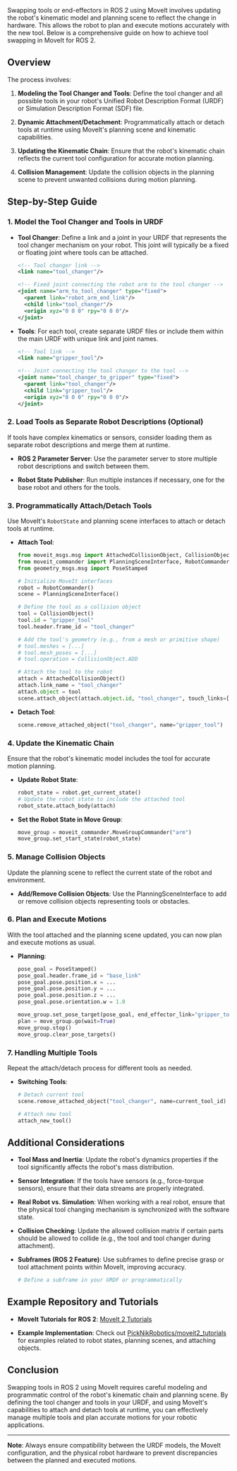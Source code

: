 Swapping tools or end-effectors in ROS 2 using MoveIt involves updating the robot's kinematic model and planning scene to reflect the change in hardware. This allows the robot to plan and execute motions accurately with the new tool. Below is a comprehensive guide on how to achieve tool swapping in MoveIt for ROS 2.

## Overview

The process involves:

1. **Modeling the Tool Changer and Tools**: Define the tool changer and all possible tools in your robot's Unified Robot Description Format (URDF) or Simulation Description Format (SDF) file.

2. **Dynamic Attachment/Detachment**: Programmatically attach or detach tools at runtime using MoveIt's planning scene and kinematic capabilities.

3. **Updating the Kinematic Chain**: Ensure that the robot's kinematic chain reflects the current tool configuration for accurate motion planning.

4. **Collision Management**: Update the collision objects in the planning scene to prevent unwanted collisions during motion planning.

## Step-by-Step Guide

### 1. Model the Tool Changer and Tools in URDF

- **Tool Changer**: Define a link and a joint in your URDF that represents the tool changer mechanism on your robot. This joint will typically be a fixed or floating joint where tools can be attached.

    ```xml
    <!-- Tool changer link -->
    <link name="tool_changer"/>
    
    <!-- Fixed joint connecting the robot arm to the tool changer -->
    <joint name="arm_to_tool_changer" type="fixed">
      <parent link="robot_arm_end_link"/>
      <child link="tool_changer"/>
      <origin xyz="0 0 0" rpy="0 0 0"/>
    </joint>
    ```

- **Tools**: For each tool, create separate URDF files or include them within the main URDF with unique link and joint names.

    ```xml
    <!-- Tool link -->
    <link name="gripper_tool"/>
    
    <!-- Joint connecting the tool changer to the tool -->
    <joint name="tool_changer_to_gripper" type="fixed">
      <parent link="tool_changer"/>
      <child link="gripper_tool"/>
      <origin xyz="0 0 0" rpy="0 0 0"/>
    </joint>
    ```

### 2. Load Tools as Separate Robot Descriptions (Optional)

If tools have complex kinematics or sensors, consider loading them as separate robot descriptions and merge them at runtime.

- **ROS 2 Parameter Server**: Use the parameter server to store multiple robot descriptions and switch between them.

- **Robot State Publisher**: Run multiple instances if necessary, one for the base robot and others for the tools.

### 3. Programmatically Attach/Detach Tools

Use MoveIt's `RobotState` and planning scene interfaces to attach or detach tools at runtime.

- **Attach Tool**:

    ```python
    from moveit_msgs.msg import AttachedCollisionObject, CollisionObject
    from moveit_commander import PlanningSceneInterface, RobotCommander
    from geometry_msgs.msg import PoseStamped
    
    # Initialize MoveIt interfaces
    robot = RobotCommander()
    scene = PlanningSceneInterface()
    
    # Define the tool as a collision object
    tool = CollisionObject()
    tool.id = "gripper_tool"
    tool.header.frame_id = "tool_changer"
    
    # Add the tool's geometry (e.g., from a mesh or primitive shape)
    # tool.meshes = [...]
    # tool.mesh_poses = [...]
    # tool.operation = CollisionObject.ADD
    
    # Attach the tool to the robot
    attach = AttachedCollisionObject()
    attach.link_name = "tool_changer"
    attach.object = tool
    scene.attach_object(attach.object.id, "tool_changer", touch_links=["gripper_tool"])
    ```

- **Detach Tool**:

    ```python
    scene.remove_attached_object("tool_changer", name="gripper_tool")
    ```

### 4. Update the Kinematic Chain

Ensure that the robot's kinematic model includes the tool for accurate motion planning.

- **Update Robot State**:

    ```python
    robot_state = robot.get_current_state()
    # Update the robot state to include the attached tool
    robot_state.attach_body(attach)
    ```

- **Set the Robot State in Move Group**:

    ```python
    move_group = moveit_commander.MoveGroupCommander("arm")
    move_group.set_start_state(robot_state)
    ```

### 5. Manage Collision Objects

Update the planning scene to reflect the current state of the robot and environment.

- **Add/Remove Collision Objects**: Use the PlanningSceneInterface to add or remove collision objects representing tools or obstacles.

### 6. Plan and Execute Motions

With the tool attached and the planning scene updated, you can now plan and execute motions as usual.

- **Planning**:

    ```python
    pose_goal = PoseStamped()
    pose_goal.header.frame_id = "base_link"
    pose_goal.pose.position.x = ...
    pose_goal.pose.position.y = ...
    pose_goal.pose.position.z = ...
    pose_goal.pose.orientation.w = 1.0

    move_group.set_pose_target(pose_goal, end_effector_link="gripper_tool")
    plan = move_group.go(wait=True)
    move_group.stop()
    move_group.clear_pose_targets()
    ```

### 7. Handling Multiple Tools

Repeat the attach/detach process for different tools as needed.

- **Switching Tools**:

    ```python
    # Detach current tool
    scene.remove_attached_object("tool_changer", name=current_tool_id)
    
    # Attach new tool
    attach_new_tool()
    ```

## Additional Considerations

- **Tool Mass and Inertia**: Update the robot's dynamics properties if the tool significantly affects the robot's mass distribution.

- **Sensor Integration**: If the tools have sensors (e.g., force-torque sensors), ensure that their data streams are properly integrated.

- **Real Robot vs. Simulation**: When working with a real robot, ensure that the physical tool changing mechanism is synchronized with the software state.

- **Collision Checking**: Update the allowed collision matrix if certain parts should be allowed to collide (e.g., the tool and tool changer during attachment).

- **Subframes (ROS 2 Feature)**: Use subframes to define precise grasp or tool attachment points within MoveIt, improving accuracy.

    ```python
    # Define a subframe in your URDF or programmatically
    ```

## Example Repository and Tutorials

- **MoveIt Tutorials for ROS 2**: [MoveIt 2 Tutorials](https://moveit.picknik.ai/humble/doc/tutorials/getting_started/getting_started.html)

- **Example Implementation**: Check out [PickNikRobotics/moveit2_tutorials](https://github.com/ros-planning/moveit2_tutorials) for examples related to robot states, planning scenes, and attaching objects.

## Conclusion

Swapping tools in ROS 2 using MoveIt requires careful modeling and programmatic control of the robot's kinematic chain and planning scene. By defining the tool changer and tools in your URDF, and using MoveIt's capabilities to attach and detach tools at runtime, you can effectively manage multiple tools and plan accurate motions for your robotic applications.

---

**Note**: Always ensure compatibility between the URDF models, the MoveIt configuration, and the physical robot hardware to prevent discrepancies between the planned and executed motions.
